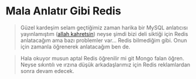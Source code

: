 # Mala Anlatır Gibi Redis
> Güzel kardeşim selam geçtiğimiz zaman harika bir MySQL anlatıcısı yayınlamıştım ([allah kahretsin](https://github.com/sudis/mysql)) neyse şimdi bizi deli siktiği için Redis anlatacağım ama bazı problemler var... Redis bilmediğim gibi. Onun için zamanla öğrenerek anlatacağım ben de.

> Hala okuyor musun aptal Redis öğrenilir mi git Mongo falan öğren. Neyse sıkıntılı ve ırzına düşük arkadaşlarımız için Redis reklamlardan sonra devam edecek.



